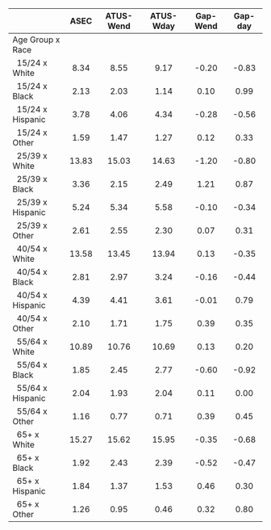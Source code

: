 
|                      |         ASEC |    ATUS-Wend |    ATUS-Wday |     Gap-Wend |      Gap-day |
| -------------------- | :----------: | :----------: | :----------: | :----------: | :----------: |
| Age Group x Race     |              |              |              |              |              |
| &nbsp;&nbsp;15/24 x White |         8.34 |         8.55 |         9.17 |        -0.20 |        -0.83 |
| &nbsp;&nbsp;15/24 x Black |         2.13 |         2.03 |         1.14 |         0.10 |         0.99 |
| &nbsp;&nbsp;15/24 x Hispanic |         3.78 |         4.06 |         4.34 |        -0.28 |        -0.56 |
| &nbsp;&nbsp;15/24 x Other |         1.59 |         1.47 |         1.27 |         0.12 |         0.33 |
| &nbsp;&nbsp;25/39 x White |        13.83 |        15.03 |        14.63 |        -1.20 |        -0.80 |
| &nbsp;&nbsp;25/39 x Black |         3.36 |         2.15 |         2.49 |         1.21 |         0.87 |
| &nbsp;&nbsp;25/39 x Hispanic |         5.24 |         5.34 |         5.58 |        -0.10 |        -0.34 |
| &nbsp;&nbsp;25/39 x Other |         2.61 |         2.55 |         2.30 |         0.07 |         0.31 |
| &nbsp;&nbsp;40/54 x White |        13.58 |        13.45 |        13.94 |         0.13 |        -0.35 |
| &nbsp;&nbsp;40/54 x Black |         2.81 |         2.97 |         3.24 |        -0.16 |        -0.44 |
| &nbsp;&nbsp;40/54 x Hispanic |         4.39 |         4.41 |         3.61 |        -0.01 |         0.79 |
| &nbsp;&nbsp;40/54 x Other |         2.10 |         1.71 |         1.75 |         0.39 |         0.35 |
| &nbsp;&nbsp;55/64 x White |        10.89 |        10.76 |        10.69 |         0.13 |         0.20 |
| &nbsp;&nbsp;55/64 x Black |         1.85 |         2.45 |         2.77 |        -0.60 |        -0.92 |
| &nbsp;&nbsp;55/64 x Hispanic |         2.04 |         1.93 |         2.04 |         0.11 |         0.00 |
| &nbsp;&nbsp;55/64 x Other |         1.16 |         0.77 |         0.71 |         0.39 |         0.45 |
| &nbsp;&nbsp;65+ x White |        15.27 |        15.62 |        15.95 |        -0.35 |        -0.68 |
| &nbsp;&nbsp;65+ x Black |         1.92 |         2.43 |         2.39 |        -0.52 |        -0.47 |
| &nbsp;&nbsp;65+ x Hispanic |         1.84 |         1.37 |         1.53 |         0.46 |         0.30 |
| &nbsp;&nbsp;65+ x Other |         1.26 |         0.95 |         0.46 |         0.32 |         0.80 |

